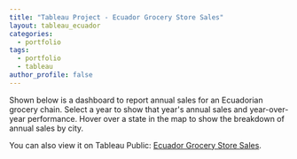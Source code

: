 ```yaml
---
title: "Tableau Project - Ecuador Grocery Store Sales"
layout: tableau_ecuador
categories:
  - portfolio
tags:
  - portfolio
  - tableau
author_profile: false
---
```


Shown below is a dashboard to report annual sales for an Ecuadorian grocery chain.
Select a year to show that year's annual sales and year-over-year performance.
Hover over a state in the map to show the breakdown of annual sales by city.

You can also view it on Tableau Public: [Ecuador Grocery Store Sales](https://public.tableau.com/views/Ecuador_Grocery_Store_Sales/sales_dashboard?:language=en-US&:display_count=n&:origin=viz_share_link).
